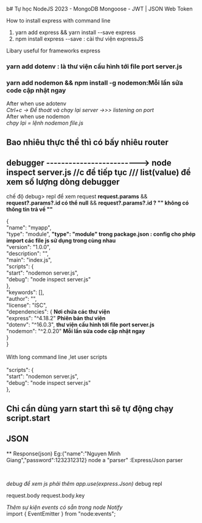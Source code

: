 b# Tự học NodeJS 2023 - MongoDB Mongoose - JWT | JSON Web Token

How to install express with command line

1. yarn add express && yarn install --save express
2. npm install express --save : cài thư viện expressJS

Libary useful for frameworks express <br />
### yarn add dotenv : là thư viện cấu hình tới file port server.js <br />
### yarn add nodemon && npm install -g nodemon:Mỗi lần sửa code cập nhật ngay<br />
After when use adotenv <br />
*Ctrl+c -> Để thoát và chạy lại server ->>>  listening on port*<br />
After when use nodemon<br />
*chạy lại = lệnh nodemon file.js*<br />

## Bao nhiêu thực thể thì có bấy nhiêu router

## debugger -------------------------> node inspect server.js   //c để tiếp tục  /// list(value) để xem số lượng dòng debugger 
 chế độ debug> repl để xem request **request.params** && **request?.params?.id có thể null**
  && **request?.params?.id ? "" không có thông tin trả về ""**

{<br />
  "name": "myapp", <br />
  "type": "module",      **"type": "module" trong package.json : config cho phép import các file js sử dụng trong cùng nhau**<br />
  "version": "1.0.0",<br />
  "description": "",<br />
  "main": "index.js",<br />
   "scripts": {<br />
    "start": "nodemon server.js",<br />
    "debug": "node inspect server.js"<br />
  },<br />
  "keywords": [],<br />
  "author": "",<br />
  "license": "ISC",<br />
  "dependencies": {  **Nơi chứa các thư viện**<br />
    "express": "^4.18.2" **Phiên bản thư viện**<br />
    "dotenv": "^16.0.3", **thư viện cấu hình tới file port server.js**<br />
    "nodemon": "^2.0.20"   **Mỗi lần sửa code cập nhật ngay**<br />
  }<br />
}<br />
<br />
With long command line ,let user scripts  
<br />
 "scripts": {<br />
    "start": "nodemon server.js",<br />
    "debug": "node inspect server.js"<br />
  },<br />

## Chỉ cần dùng yarn start thì sẽ tự động chạy script.start


## JSON 

**
Response(json) Eg:{"name":"Nguyen Minh Giang","password":1232312312}
node a "parser" :Express/Json parser

</br>

*debug để xem js phải thêm app.use(express.Json)*
debug 
repl

request.body
request.body.key


*Thêm sự kiện events có sẵn trong node Notify* </br>
import { EventEmitter } from "node:events";
